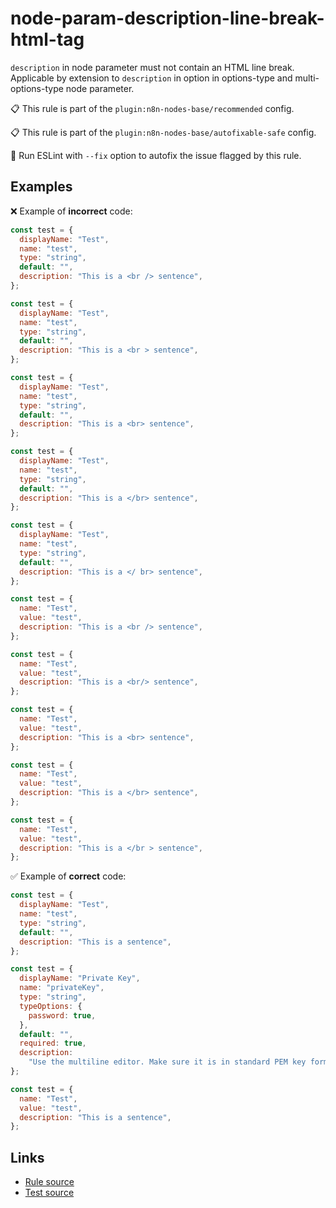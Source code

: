 [//]: # "File generated from a template. Do not edit this file directly."

# node-param-description-line-break-html-tag

`description` in node parameter must not contain an HTML line break. Applicable by extension to `description` in option in options-type and multi-options-type node parameter.

📋 This rule is part of the `plugin:n8n-nodes-base/recommended` config.

📋 This rule is part of the `plugin:n8n-nodes-base/autofixable-safe` config.

🔧 Run ESLint with `--fix` option to autofix the issue flagged by this rule.

## Examples

❌ Example of **incorrect** code:

```js
const test = {
  displayName: "Test",
  name: "test",
  type: "string",
  default: "",
  description: "This is a <br /> sentence",
};

const test = {
  displayName: "Test",
  name: "test",
  type: "string",
  default: "",
  description: "This is a <br > sentence",
};

const test = {
  displayName: "Test",
  name: "test",
  type: "string",
  default: "",
  description: "This is a <br> sentence",
};

const test = {
  displayName: "Test",
  name: "test",
  type: "string",
  default: "",
  description: "This is a </br> sentence",
};

const test = {
  displayName: "Test",
  name: "test",
  type: "string",
  default: "",
  description: "This is a </ br> sentence",
};

const test = {
  name: "Test",
  value: "test",
  description: "This is a <br /> sentence",
};

const test = {
  name: "Test",
  value: "test",
  description: "This is a <br/> sentence",
};

const test = {
  name: "Test",
  value: "test",
  description: "This is a <br> sentence",
};

const test = {
  name: "Test",
  value: "test",
  description: "This is a </br> sentence",
};

const test = {
  name: "Test",
  value: "test",
  description: "This is a </br > sentence",
};
```

✅ Example of **correct** code:

```js
const test = {
  displayName: "Test",
  name: "test",
  type: "string",
  default: "",
  description: "This is a sentence",
};

const test = {
  displayName: "Private Key",
  name: "privateKey",
  type: "string",
  typeOptions: {
    password: true,
  },
  default: "",
  required: true,
  description:
    "Use the multiline editor. Make sure it is in standard PEM key format:<br />-----BEGIN PRIVATE KEY-----<br />KEY DATA GOES HERE<br />-----END PRIVATE KEY-----",
};

const test = {
  name: "Test",
  value: "test",
  description: "This is a sentence",
};
```

## Links

- [Rule source](../../lib/rules/node-param-description-line-break-html-tag.ts)
- [Test source](../../tests/node-param-description-line-break-html-tag.test.ts)
